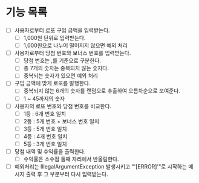 # 기능 목록

- [ ]  사용자로부터 로또 구입 금액을 입력받는다.
    - [ ] 1,000원 단위로 입력받는다.
    - [ ] 1,000원으로 나누어 떨어지지 않으면 예외 처리

- [ ] 사용자로부터 당첨 번호와 보너스 번호를 입력받는다.
    - [ ] 당첨 번호는 ,를 기준으로 구분한다.
    - [ ] 총 7개의 숫자는 중복되지 않는 숫자다.
    - [ ] 중복되는 숫자가 있으면 예외 처리

- [ ] 구입 금액에 맞게 로또를 발행한다.
    - [ ] 중복되지 않는 6개의 숫자를 랜덤으로 추출하여 오름차순으로 보여준다.
    - [ ] 1 ~ 45까지의 숫자

- [ ] 사용자의 로또 번호와 당첨 번호를 비교한다.
    - [ ] 1등 : 6개 번호 일치
    - [ ] 2등 : 5개 번호 + 보너스 번호 일치
    - [ ] 3등 : 5개 번호 일치
    - [ ] 4등 : 4개 번호 일치
    - [ ] 5등 : 3개 번호 일치

- [ ] 당첨 내역 및 수익률을 출력한다.
    - [ ] 수익률은 소수점 둘째 자리에서 반올림한다.

- [ ] 예외처리는 IllegalArgumentException 발생시키고 "'[ERROR]'"로 시작하는 메시지 출력 후 그 부분부터 다시 입력받는다.
